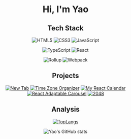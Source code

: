 <div align=center>

# Hi, I'm Yao

## Tech Stack
<p>

![HTML5](https://img.shields.io/badge/-HTML5-red?logo=html5&logoColor=white)
![CSS3](https://img.shields.io/badge/-CSS3-blue?logo=css3&logoColor=white)
![JavaScript](https://img.shields.io/badge/-JavaScript-yellow?logo=javascript&logoColor=white)

</p>

<p>

![TypeScript](https://img.shields.io/badge/-TypeScript-blue?logo=typescript&logoColor=white)
![React](https://img.shields.io/badge/-React-282c34?logo=react)

</p>

<p>

![Rollup](https://img.shields.io/badge/-Rollup-ef3335?logo=rollup.js&logoColor=white)
![Webpack](https://img.shields.io/badge/-Webpack-1a6bac?logo=webpack)

</p>

## Projects

[![New Tab](https://github-readme-stats.vercel.app/api/pin/?username=yaowang908&repo=chrome-extension-newtab)](https://github.com/yaowang908/chrome-extension-newtab)
[![Time Zone Organizer](https://github-readme-stats.vercel.app/api/pin/?username=yaowang908&repo=time-zone-organizer)](https://github.com/yaowang908/time-zone-organizer)
[![My React Calendar](https://github-readme-stats.vercel.app/api/pin/?username=yaowang908&repo=my-react-calendar)](https://github.com/yaowang908/my-react-calendar)
[![React Adaptable Carousel](https://github-readme-stats.vercel.app/api/pin/?username=yaowang908&repo=react-adaptable-carousel)](https://github.com/yaowang908/react-adaptable-carousel)
[![2048](https://github-readme-stats.vercel.app/api/pin/?username=yaowang908&repo=2048)](https://github.com/yaowang908/2048)

## Analysis

[![TopLangs](https://github-readme-stats.vercel.app/api/top-langs/?username=yaowang908&layout=compact)](https://github.com/yaowang908)

![Yao's GitHub stats](https://github-readme-stats.vercel.app/api?username=yaowang908&show_icons=true&bg_color=30,e96443,904e95&title_color=fff&text_color=fff)

</div>